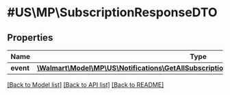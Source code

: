 # #US\MP\SubscriptionResponseDTO

## Properties

Name | Type | Description | Notes
------------ | ------------- | ------------- | -------------
**event** | [**\Walmart\Model\MP\US\Notifications\GetAllSubscriptions200ResponseEventsInnerEventInner[]**](GetAllSubscriptions200ResponseEventsInnerEventInner.md) |  | [optional]


[[Back to Model list]](../) [[Back to API list]](../../Api/US/MP) [[Back to README]](../../README.md)
